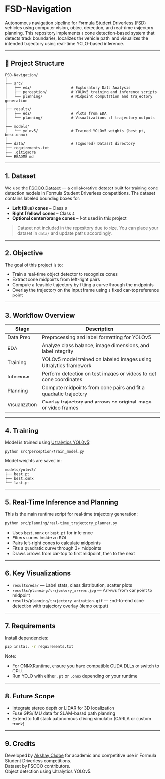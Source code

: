 # FSD-Navigation

Autonomous navigation pipeline for Formula Student Driverless (FSD) vehicles using computer vision, object detection, and real-time trajectory planning. This repository implements a cone detection-based system that detects track boundaries, localizes the vehicle path, and visualizes the intended trajectory using real-time YOLO-based inference.

---

## 📁 Project Structure

```
FSD-Navigation/
│
├── src/
│   ├── eda/                  # Exploratory Data Analysis
│   ├── perception/           # YOLOv5 training and inference scripts
│   └── planning/             # Midpoint computation and trajectory generation
│
├── results/
│   ├── eda/                  # Plots from EDA
│   └── planning/             # Visualizations of trajectory outputs
│
├── models/
│   └── yolov5/               # Trained YOLOv5 weights (best.pt, best.onnx)
│
├── data/                     # (Ignored) Dataset directory
├── requirements.txt
├── .gitignore
└── README.md
```

---

## 1. Dataset

We use the [FSOCO Dataset](https://fsoco.dev/) — a collaborative dataset built for training cone detection models in Formula Student Driverless competitions. The dataset contains labeled bounding boxes for:

- **Left (Blue) cones** – Class `0`
- **Right (Yellow) cones** – Class `4`
- **Optional center/orange cones** – Not used in this project

> Dataset not included in the repository due to size. You can place your dataset in `data/` and update paths accordingly.

---

## 2. Objective

The goal of this project is to:

- Train a real-time object detector to recognize cones
- Extract cone midpoints from left-right pairs
- Compute a feasible trajectory by fitting a curve through the midpoints
- Overlay the trajectory on the input frame using a fixed car-top reference point

---

## 3. Workflow Overview

| Stage        | Description                                                                 |
|--------------|-----------------------------------------------------------------------------|
| Data Prep    | Preprocessing and label formatting for YOLOv5                              |
| EDA          | Analyze class balance, image dimensions, and label integrity               |
| Training     | YOLOv5 model trained on labeled images using Ultralytics framework         |
| Inference    | Perform detection on test images or videos to get cone coordinates         |
| Planning     | Compute midpoints from cone pairs and fit a quadratic trajectory           |
| Visualization| Overlay trajectory and arrows on original image or video frames            |

---

## 4. Training

Model is trained using [Ultralytics YOLOv5](https://github.com/ultralytics/yolov5):

```bash
python src/perception/train_model.py
```

Model weights are saved in:

```
models/yolov5/
├── best.pt
├── best.onnx
└── last.pt
```

---

## 5. Real-Time Inference and Planning

This is the main runtime script for real-time trajectory generation:

```bash
python src/planning/real-time_trajectory_planner.py
```

- Uses `best.onnx` or `best.pt` for inference
- Filters cones inside an ROI
- Pairs left-right cones to calculate midpoints
- Fits a quadratic curve through 3+ midpoints
- Draws arrows from car-top to first midpoint, then to the next

---

## 6. Key Visualizations

- `results/eda/` — Label stats, class distribution, scatter plots
- `results/planning/trajectory_arrows.jpg` — Arrows from car point to midpoint
- `results/planning/trajectory_animation.gif` — End-to-end cone detection with trajectory overlay (demo output)

---

## 7. Requirements

Install dependencies:

```bash
pip install -r requirements.txt
```

Note:
- For ONNXRuntime, ensure you have compatible CUDA DLLs or switch to CPU.
- Run YOLO with either `.pt` or `.onnx` depending on your runtime.

---

## 8. Future Scope

- Integrate stereo depth or LiDAR for 3D localization
- Fuse GPS/IMU data for SLAM-based path planning
- Extend to full stack autonomous driving simulator (CARLA or custom track)

---

## 9. Credits

Developed by [Akshay Chobe](https://github.com/akshaychobe) for academic and competitive use in Formula Student Driverless competitions.  
Dataset by FSOCO contributors.  
Object detection using Ultralytics YOLOv5.
